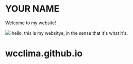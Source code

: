 <html>
  <head>
    <link rel="stylesheet" href="https://latex.vercel.app/style.min.css" />
  </head>
  <body>
    <h1>YOUR NAME</h1>
    <p>Welcome to my website!</p>
    <img src="https://content.codecademy.com/articles/github-pages-via-web-app/happy-ice-cream.gif" />
    hello, this is my websitye, in the sense that it's what it's.
  </body>

</html>

# wcclima.github.io
